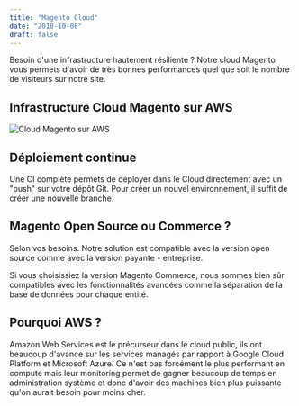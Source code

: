 ```yaml
---
title: "Magento Cloud"
date: "2018-10-08"
draft: false
---
```

Besoin d'une infrastructure hautement résiliente ? Notre cloud Magento vous permets d'avoir de très bonnes performances
quel que soit le nombre de visiteurs sur notre site.

## Infrastructure Cloud Magento sur AWS

![Cloud Magento sur AWS](/img/structure/aws.png)

## Déploiement continue

Une CI complète permets de déployer dans le Cloud directement avec un "push" sur votre dépôt Git. Pour créer un nouvel
environnement, il suffit de créer une nouvelle branche.

## Magento Open Source ou Commerce ?

Selon vos besoins. Notre solution est compatible avec la version open source comme avec la version payante - entreprise.

Si vous choisissiez la version Magento Commerce, nous sommes bien sûr compatibles avec les fonctionnalités avancées comme la
séparation de la base de données pour chaque entité.

## Pourquoi AWS ?

Amazon Web Services est le précurseur dans le cloud public, ils ont beaucoup d'avance sur les services managés par rapport à Google Cloud Platform
et Microsoft Azure. Ce n'est pas forcément le plus performant en compute mais leur monitoring permet de gagner beaucoup de
temps en administration système et donc d'avoir des machines bien plus puissante qu'on aurait besoin pour moins cher.
